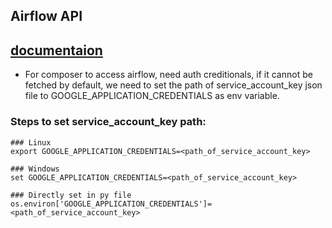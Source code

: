 ## Airflow API 
## [documentaion](https://airflow.apache.org/docs/apache-airflow/stable/stable-rest-api-ref.html#tag/DAG)

- For composer to access airflow, need auth creditionals, if it cannot be fetched by default, we need to set the path of service_account_key json file to GOOGLE_APPLICATION_CREDENTIALS as env variable.

### Steps to set service_account_key path:
    ### Linux
    export GOOGLE_APPLICATION_CREDENTIALS=<path_of_service_account_key>

    ### Windows
    set GOOGLE_APPLICATION_CREDENTIALS=<path_of_service_account_key>

    ### Directly set in py file
    os.environ['GOOGLE_APPLICATION_CREDENTIALS']=<path_of_service_account_key>
